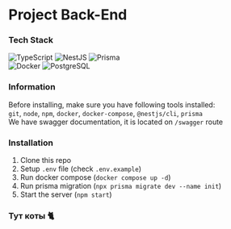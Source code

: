 # Project Back-End
### Tech Stack
![TypeScript](https://img.shields.io/badge/-TypeScript-3178C6?logo=typescript&logoColor=fff)
![NestJS](https://img.shields.io/badge/-NestJS-E0234E?logo=nestjs&logoColor=fff)
![Prisma](https://img.shields.io/badge/-Prisma-2D3748?logo=prisma&logoColor=fff)\
![Docker](https://img.shields.io/badge/-Docker-2496ED?logo=docker&logoColor=fff)
![PostgreSQL](https://img.shields.io/badge/-PostgreSQL-4169E1?logo=postgresql&logoColor=fff)

### Information
Before installing, make sure you have following tools installed:\
`git`, `node`, `npm`, `docker`, `docker-compose`, `@nestjs/cli`, `prisma`\
We have swagger documentation, it is located on `/swagger` route

### Installation
1. Clone this repo
2. Setup `.env` file (check `.env.example`)
3. Run docker compose (`docker compose up -d`)
4. Run prisma migration (`npx prisma migrate dev --name init`)
5. Start the server (`npm start`)

### Тут коты 🐈